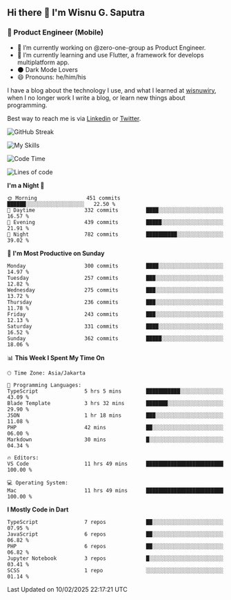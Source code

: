 ## Hi there 👋 I'm Wisnu G. Saputra

### :mobile_phone_off: Product Engineer (Mobile)

- 🔭 I’m currently working on @zero-one-group as Product Engineer.
- 🌱 I’m currently learning and use Flutter, a framework for develops multiplatform app.
- 🌑 Dark Mode Lovers
- 😄 Pronouns: he/him/his

I have a blog about the technology I use, and what I learned at [wisnuwiry](https://wisnuwiry.space/), when I no longer work I write a blog, or learn new things about programming.

Best way to reach me is via [Linkedin](https://www.linkedin.com/in/wisnu-saputra/) or [Twitter](https://twitter.com/wisnuwiry).

![GitHub Streak](https://streak-stats.demolab.com?user=wisnuwiry&theme=dark&hide_border=true)

![My Skills](https://skillicons.dev/icons?i=dart,flutter,kotlin,swift,go,js,css,neovim,git,linux&perline=5)

<!--START_SECTION:waka-->
![Code Time](http://img.shields.io/badge/Code%20Time-1%2C699%20hrs%207%20mins-blue)

![Lines of code](https://img.shields.io/badge/From%20Hello%20World%20I%27ve%20Written-3.9%20million%20lines%20of%20code-blue)

**I'm a Night 🦉** 

```text
🌞 Morning                451 commits         ██████░░░░░░░░░░░░░░░░░░░   22.50 % 
🌆 Daytime                332 commits         ████░░░░░░░░░░░░░░░░░░░░░   16.57 % 
🌃 Evening                439 commits         █████░░░░░░░░░░░░░░░░░░░░   21.91 % 
🌙 Night                  782 commits         ██████████░░░░░░░░░░░░░░░   39.02 % 
```
📅 **I'm Most Productive on Sunday** 

```text
Monday                   300 commits         ████░░░░░░░░░░░░░░░░░░░░░   14.97 % 
Tuesday                  257 commits         ███░░░░░░░░░░░░░░░░░░░░░░   12.82 % 
Wednesday                275 commits         ███░░░░░░░░░░░░░░░░░░░░░░   13.72 % 
Thursday                 236 commits         ███░░░░░░░░░░░░░░░░░░░░░░   11.78 % 
Friday                   243 commits         ███░░░░░░░░░░░░░░░░░░░░░░   12.13 % 
Saturday                 331 commits         ████░░░░░░░░░░░░░░░░░░░░░   16.52 % 
Sunday                   362 commits         █████░░░░░░░░░░░░░░░░░░░░   18.06 % 
```


📊 **This Week I Spent My Time On** 

```text
🕑︎ Time Zone: Asia/Jakarta

💬 Programming Languages: 
TypeScript               5 hrs 5 mins        ███████████░░░░░░░░░░░░░░   43.09 % 
Blade Template           3 hrs 32 mins       ███████░░░░░░░░░░░░░░░░░░   29.90 % 
JSON                     1 hr 18 mins        ███░░░░░░░░░░░░░░░░░░░░░░   11.08 % 
PHP                      42 mins             ██░░░░░░░░░░░░░░░░░░░░░░░   06.00 % 
Markdown                 30 mins             █░░░░░░░░░░░░░░░░░░░░░░░░   04.34 % 

🔥 Editors: 
VS Code                  11 hrs 49 mins      █████████████████████████   100.00 % 

💻 Operating System: 
Mac                      11 hrs 49 mins      █████████████████████████   100.00 % 
```

**I Mostly Code in Dart** 

```text
TypeScript               7 repos             ██░░░░░░░░░░░░░░░░░░░░░░░   07.95 % 
JavaScript               6 repos             ██░░░░░░░░░░░░░░░░░░░░░░░   06.82 % 
PHP                      6 repos             ██░░░░░░░░░░░░░░░░░░░░░░░   06.82 % 
Jupyter Notebook         3 repos             █░░░░░░░░░░░░░░░░░░░░░░░░   03.41 % 
SCSS                     1 repo              ░░░░░░░░░░░░░░░░░░░░░░░░░   01.14 % 
```




 Last Updated on 10/02/2025 22:17:21 UTC
<!--END_SECTION:waka-->
